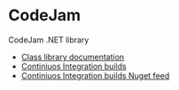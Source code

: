 # CodeJam
CodeJam .NET library

 - [Class library documentation](https://github.com/rsdn/CodeJam/wiki/DocHome)
 - [Continiuos Integration builds](https://ci.appveyor.com/project/andrewvk/codejam)
 - [Continiuos Integration builds Nuget feed](https://ci.appveyor.com/nuget/codejam)
